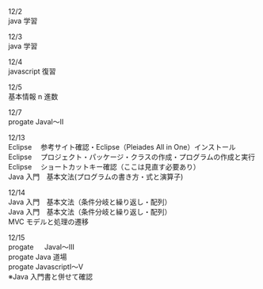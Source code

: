 12/2<br>
java 学習<br>

12/3<br>
java 学習<br>

12/4<br>
javascript 復習<br>

12/5<br>
基本情報 n 進数<br>

12/7<br>
progate JavaI〜II<br>

12/13<br>
Eclipse 　参考サイト確認・Eclipse（Pleiades All in One）インストール<br>
Eclipse 　プロジェクト・パッケージ・クラスの作成・プログラムの作成と実行<br>
Eclipse 　ショートカットキー確認（ここは見直す必要あり）<br>
Java 入門　基本文法(プログラムの書き方・式と演算子)<br>

12/14<br>
Java 入門　基本文法（条件分岐と繰り返し・配列）<br>
Java 入門　基本文法（条件分岐と繰り返し・配列）<br>
MVC モデルと処理の遷移<br>

12/15<br>
progate 　 JavaI〜III<br>
progate Java 道場<br>
progate JavascriptI〜V<br>
※Java 入門書と併せて確認<br>
